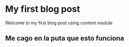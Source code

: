 # My first blog post

Welcome to my first blog post using content module

## Me cago en la puta que esto funciona